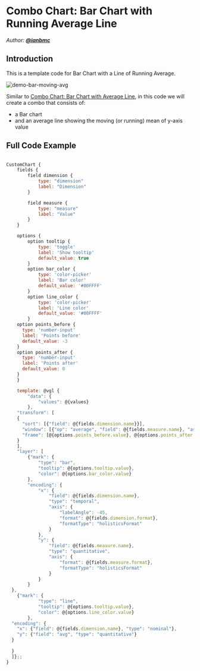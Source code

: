 # Combo Chart: Bar Chart with Running Average Line

*Author: [**@ianbmc**](https://github.com/ianbmc)*

## Introduction

This is a template code for Bar Chart with a Line of Running Average.

![demo-bar-moving-avg](https://user-images.githubusercontent.com/106363759/232543243-11936d05-df3d-41df-963a-c924e4fcb1ab.png)

Similar to [Combo Chart: Bar Chart with Average Line](https://github.com/holistics/custom-chart-library/tree/main/combo_bar_chart_with_average_line), in this code we will create a combo that consists of:
- a Bar chart
- and an average line showing the moving (or running) mean of y-axis value

## Full Code Example

```javascript

CustomChart {
	fields {
		field dimension {
			type: "dimension"
			label: "Dimension"
		}

		field measure {
			type: "measure"
			label: "Value"
		}
	}

	options {
		option tooltip {
			type: 'toggle'
			label: 'Show tooltip'
			default_value: true
		}
		option bar_color {
			type: 'color-picker'
			label: 'Bar color'
			default_value: '#00FFFF'
		}
		option line_color {
			type: 'color-picker'
			label: 'Line color'
			default_value: '#00FFFF'
		}
    option points_before {
      type: 'number-input'
      label: 'Points before'
      default_value: -3
    }
    option points_after {
      type: 'number-input'
      label: 'Points after'
      default_value: 0
    }    
	}

	template: @vgl {
		"data": {
			"values": @{values}
		},
    "transform": [
    {
      "sort": [{"field": @{fields.dimension.name}}],
      "window": [{"op": "average", "field": @{fields.measure.name}, "as": "avg"}],
      "frame": [@{options.points_before.value}, @{options.points_after.value}]
    }
    ],
    "layer": [
		{"mark": {
			"type": "bar",
			"tooltip": @{options.tooltip.value},
			"color": @{options.bar_color.value}
		},
		"encoding": {
			"x": {
				"field": @{fields.dimension.name}, 
				"type": "temporal", 
				"axis": {
					"labelAngle": -45,
					"format": @{fields.dimension.format},
					"formatType": "holisticsFormat"
				}
			},
			"y": {
				"field": @{fields.measure.name}, 
				"type": "quantitative",
				"axis": {
					"format": @{fields.measure.format},
					"formatType": "holisticsFormat"
				}
			}
		}
  },
    {"mark": {
			"type": "line",
			"tooltip": @{options.tooltip.value},
			"color": @{options.line_color.value}
		},
  "encoding": {
    "x": {"field": @{fields.dimension.name}, "type": "nominal"},
    "y": {"field": "avg", "type": "quantitative"}
  }
  
  }
  ]};;
}

```
